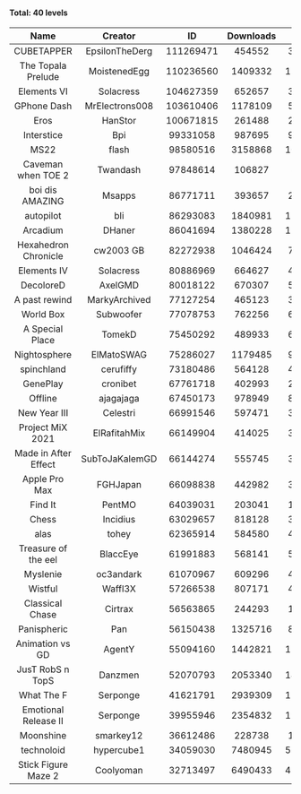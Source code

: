 #### Total: 40 levels

| Name | Creator | ID | Downloads | Likes |
|:---:|:---:|:---:|:---:|:---:|
| CUBETAPPER | EpsilonTheDerg | 111269471 | 454552 | 39912
| The Topala Prelude | MoistenedEgg | 110236560 | 1409332 | 118320
| Elements VI | Solacress | 104627359 | 652657 | 39221
| GPhone Dash | MrElectrons008 | 103610406 | 1178109 | 58067
| Eros | HanStor | 100671815 | 261488 | 20572
| Interstice | Bpi | 99331058 | 987695 | 90923
| MS22 | flash | 98580516 | 3158868 | 107288
| Caveman when TOE 2 | Twandash | 97848614 | 106827 | 8597
| boi dis AMAZING | Msapps | 86771711 | 393657 | 26779
| autopilot | bli | 86293083 | 1840981 | 138161
| Arcadium | DHaner | 86041694 | 1380228 | 115641
| Hexahedron Chronicle | cw2003 GB | 82272938 | 1046424 | 70187
| Elements IV | Solacress | 80886969 | 664627 | 45572
| DecoloreD | AxelGMD | 80018122 | 670307 | 55503
| A past rewind | MarkyArchived | 77127254 | 465123 | 31228
| World Box | Subwoofer | 77078753 | 762256 | 66115
| A Special Place | TomekD | 75450292 | 489933 | 66989
| Nightosphere | ElMatoSWAG | 75286027 | 1179485 | 97943
| spinchland | cerufiffy | 73180486 | 564128 | 42228
| GenePlay | cronibet | 67761718 | 402993 | 25777
| Offline | ajagajaga | 67450173 | 978949 | 86231
| New Year III | Celestri | 66991546 | 597471 | 38692
| Project MiX 2021 | ElRafitahMix | 66149904 | 414025 | 33322
| Made in After Effect | SubToJaKalemGD | 66144274 | 555745 | 33569
| Apple Pro Max | FGHJapan | 66098838 | 442982 | 36743
| Find It | PentMO | 64039031 | 203041 | 14441
| Chess | Incidius | 63029657 | 818128 | 35382
| alas | tohey | 62365914 | 584580 | 47776
| Treasure of the eel | BlaccEye | 61991883 | 568141 | 52525
| Myslenie | oc3andark | 61070967 | 609296 | 45520
| Wistful | Waffl3X | 57266538 | 807171 | 45655
| Classical Chase | Cirtrax | 56563865 | 244293 | 16832
| Panispheric | Pan | 56150438 | 1325716 | 82323
| Animation vs GD | AgentY | 55094160 | 1442821 | 116164
| JusT RobS n TopS | Danzmen | 52070793 | 2053340 | 141454
| What The F | Serponge | 41621791 | 2939309 | 175070
| Emotional Release II | Serponge | 39955946 | 2354832 | 190084
| Moonshine | smarkey12 | 36612486 | 228738 | 11442
| technoloid | hypercube1 | 34059030 | 7480945 | 529412
| Stick Figure Maze 2 | Coolyoman | 32713497 | 6490433 | 423608
